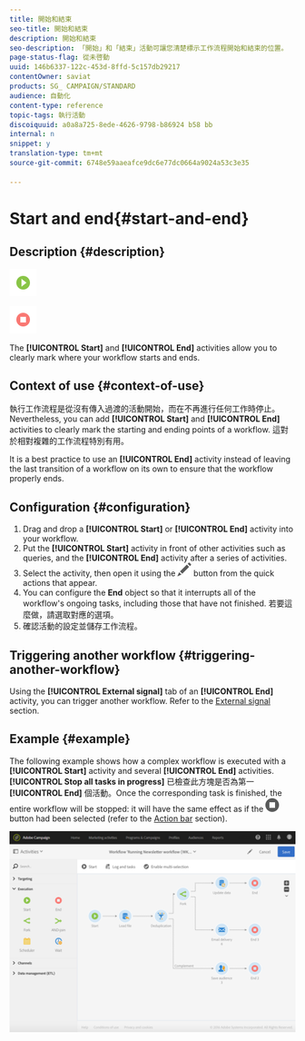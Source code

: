 ```yaml
---
title: 開始和結束
seo-title: 開始和結束
description: 開始和結束
seo-description: 「開始」和「結束」活動可讓您清楚標示工作流程開始和結束的位置。
page-status-flag: 從未啓動
uuid: 146b6337-122c-453d-8ffd-5c157db29217
contentOwner: saviat
products: SG_ CAMPAIGN/STANDARD
audience: 自動化
content-type: reference
topic-tags: 執行活動
discoiquuid: a0a8a725-8ede-4626-9798-b86924 b58 bb
internal: n
snippet: y
translation-type: tm+mt
source-git-commit: 6748e59aaeafce9dc6e77dc0664a9024a53c3e35

---
```



# Start and end{#start-and-end}

## Description {#description}

![](assets/start.png)

![](assets/end.png)

The **[!UICONTROL Start]** and **[!UICONTROL End]** activities allow you to clearly mark where your workflow starts and ends.

## Context of use {#context-of-use}

執行工作流程是從沒有傳入過渡的活動開始，而在不再進行任何工作時停止。Nevertheless, you can add **[!UICONTROL Start]** and **[!UICONTROL End]** activities to clearly mark the starting and ending points of a workflow. 這對於相對複雜的工作流程特別有用。

It is a best practice to use an **[!UICONTROL End]** activity instead of leaving the last transition of a workflow on its own to ensure that the workflow properly ends.

## Configuration {#configuration}

1. Drag and drop a **[!UICONTROL Start]** or **[!UICONTROL End]** activity into your workflow.
1. Put the **[!UICONTROL Start]** activity in front of other activities such as queries, and the **[!UICONTROL End]** activity after a series of activities.
1. Select the activity, then open it using the ![](assets/edit_darkgrey-24px.png) button from the quick actions that appear.
1. You can configure the **End** object so that it interrupts all of the workflow's ongoing tasks, including those that have not finished. 若要這麼做，請選取對應的選項。
1. 確認活動的設定並儲存工作流程。

## Triggering another workflow {#triggering-another-workflow}

Using the **[!UICONTROL External signal]** tab of an **[!UICONTROL End]** activity, you can trigger another workflow. Refer to the [External signal](../../automating/using/external-signal.md) section.

## Example {#example}

The following example shows how a complex workflow is executed with a **[!UICONTROL Start]** activity and several **[!UICONTROL End]** activities. **[!UICONTROL Stop all tasks in progress]** 已檢查此方塊是否為第一 **[!UICONTROL End]** 個活動。Once the corresponding task is finished, the entire workflow will be stopped: it will have the same effect as if the ![](assets/stop_darkgrey-24px.png) button had been selected (refer to the [Action bar](../../automating/using/workflow-interface.md#action-bar) section).

![](assets/wkf_start_end_example.png)

